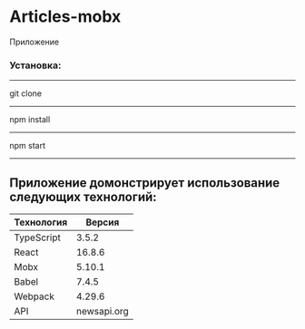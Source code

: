 # Articles-mobx

Приложение 

### Установка: 
***
git clone
***
npm install
***
npm start
***

Приложение домонстрирует использование следующих технологий:  
------------------
Технология|Версия
----------|---------
TypeScript|3.5.2
React     |16.8.6
Mobx      |5.10.1
Babel     |7.4.5
Webpack   |4.29.6
API       |newsapi.org

